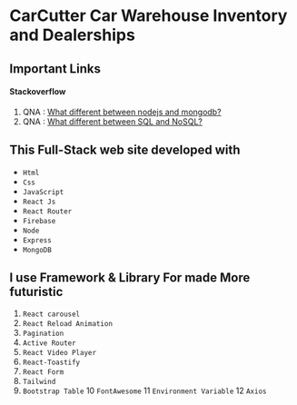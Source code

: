 # CarCutter  Car Warehouse Inventory and Dealerships

## Important Links 
 #### Stackoverflow
 1. QNA : [What different between nodejs and mongodb?](https://stackoverflow.com/questions/72143846/what-different-between-nodejs-and-mongodb?noredirect=1#comment127469972_72143846)
 1. QNA : [What different between SQL and NoSQL?](https://stackoverflow.com/questions/72145555/what-is-the-core-differnt-between-nosql-vs-sql)

## This Full-Stack web site developed with 
- `Html`
- `Css`
- `JavaScript`
- `React Js`
- `React Router`
- `Firebase`
- `Node`
- `Express`
- `MongoDB`
## I use Framework & Library For made More futuristic
1. `React carousel`
2. `React Reload Animation`
3. `Pagination`
4. `Active Router`
5. `React Video Player`
6. `React-Toastify` 
7. `React Form`
8. `Tailwind`
9. `Bootstrap Table` 
10 `FontAwesome`
11 `Environment Variable`
12 `Axios`